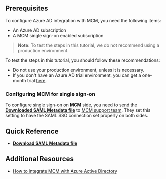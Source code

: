 ## Prerequisites

To configure Azure AD integration with MCM, you need the following items:

- An Azure AD subscription
- A MCM single sign-on enabled subscription

> **Note:**
> To test the steps in this tutorial, we do not recommend using a production environment.

To test the steps in this tutorial, you should follow these recommendations:

- Do not use your production environment, unless it is necessary.
- If you don't have an Azure AD trial environment, you can get a one-month trial [here](https://azure.microsoft.com/pricing/free-trial/).

### Configuring MCM for single sign-on

To configure single sign-on on **MCM** side, you need to send the **[Downloaded SAML Metadata file](%metadata:metadataDownloadUrl%)** to [MCM support team](http://mcmtechnology.com/support/). They set this setting to have the SAML SSO connection set properly on both sides.

## Quick Reference

* **[Download SAML Metadata file](%metadata:metadataDownloadUrl%)**

## Additional Resources

* [How to integrate MCM with Azure Active Directory](https://docs.microsoft.com/azure/active-directory/active-directory-saas-mcm-tutorial)
